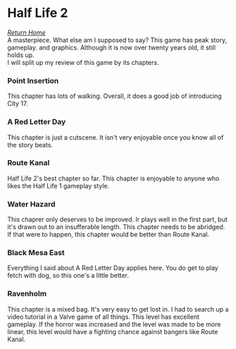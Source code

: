 # Half Life 2
*[Return Home](index.md)*<br>
A masterpiece. What else am I supposed to say? This game has peak story, gameplay. and graphics. Although it is now over twenty years old, it still holds up.
<br>
I will split up my review of this game by its chapters.
### Point Insertion
This chapter has lots of walking. Overall, it does a good job of introducing City 17.
### A Red Letter Day
This chapter is just a cutscene. It isn't very enjoyable once you know all of the story beats.
### Route Kanal
Half Life 2's best chapter so far. This chapter is enjoyable to anyone who likes the Half Life 1 gameplay style.
### Water Hazard
This chaprer only deserves to be improved. Ir plays well in the first part, but it's drawn out to an insufferable length. This chapter needs to be abridged. If that were to happen, this chapter would be better than Route Kanal.
### Black Mesa East
Everything I said about A Red Letter Day applies here. You do get to play fetch with dog, so this one's a little better.
### Ravenholm
This chapter is a mixed bag. It's very easy to get lost in. I had to search up a video tutorial in a Valve game of all things. This level has excellent gameplay. If the horror was increased and the level was made to be more linear, this level would have a fighting chance against bangers like Route Kanal.